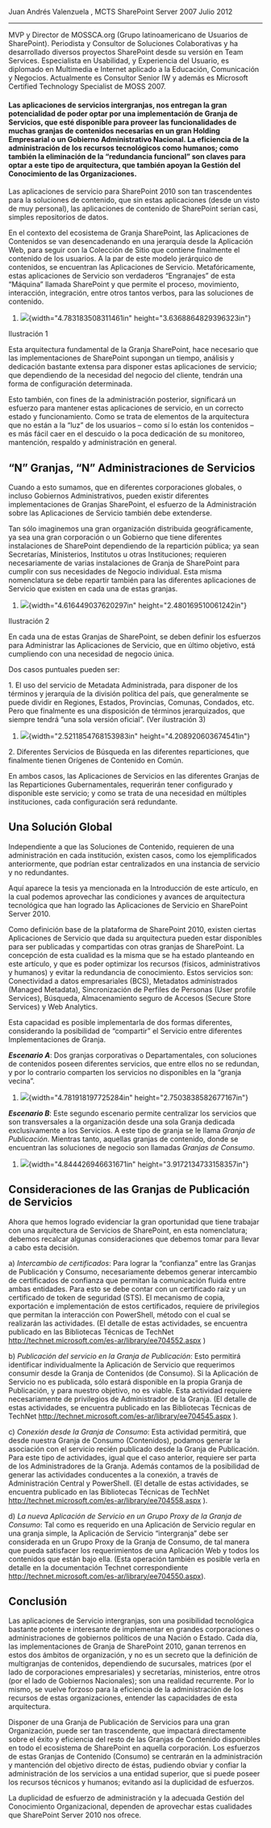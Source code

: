   Juan Andrés Valenzuela , MCTS SharePoint Server 2007                                                                                                                                                                                                                                                                                                                                                                                                                          Julio 2012
  ----------------------------------------------------------------------------------------------------------------------------------------------------------------------------------------------------------------------------------------------------------------------------------------------------------------------------------------------------------------------------------------------------------------------------------------------------------------------------- ------------
  MVP y Director de MOSSCA.org (Grupo latinoamericano de Usuarios de SharePoint). Periodista y Consultor de Soluciones Colaborativas y ha desarrollado diversos proyectos SharePoint desde su versión en Team Services. Especialista en Usabilidad, y Experiencia del Usuario, es diplomado en Multimedia e Internet aplicado a la Educación, Comunicación y Negocios. Actualmente es Consultor Senior IW y además es Microsoft Certified Technology Specialist de MOSS 2007.

#### Las aplicaciones de servicios intergranjas, nos entregan la gran potencialidad de poder optar por una implementación de Granja de Servicios, que esté disponible para proveer las funcionalidades de muchas granjas de contenidos necesarias en un gran Holding Empresarial o un Gobierno Administrativo Nacional. La eficiencia de la administración de los recursos tecnológicos como humanos; como también la eliminación de la “redundancia funcional” son claves para optar a este tipo de arquitectura, que también apoyan la Gestión del Conocimiento de las Organizaciones.

Las aplicaciones de servicio para SharePoint 2010 son tan trascendentes
para la soluciones de contenido, que sin estas aplicaciones (desde un
visto de muy personal), las aplicaciones de contenido de SharePoint
serían casi, simples repositorios de datos.

En el contexto del ecosistema de Granja SharePoint, las Aplicaciones de
Contenidos se van desencadenando en una jerarquía desde la Aplicación
Web, para seguir con la Colección de Sitio que contiene finalmente el
contenido de los usuarios. A la par de este modelo jerárquico de
contenidos, se encuentran las Aplicaciones de Servicio. Metafóricamente,
estas aplicaciones de Servicio son verdaderos “Engranajes” de esta
“Máquina” llamada SharePoint y que permite el proceso, movimiento,
interacción, integración, entre otros tantos verbos, para las soluciones
de contenido.

1.  ![](./media/media/image1.png){width="4.783183508311461in"
    height="3.6368864829396323in"}

Ilustración 1

Esta arquitectura fundamental de la Granja SharePoint, hace necesario
que las implementaciones de SharePoint supongan un tiempo, análisis y
dedicación bastante extensa para disponer estas aplicaciones de
servicio; que dependiendo de la necesidad del negocio del cliente,
tendrán una forma de configuración determinada.

Esto también, con fines de la administración posterior, significará un
esfuerzo para mantener estas aplicaciones de servicio, en un correcto
estado y funcionamiento. Como se trata de elementos de la arquitectura
que no están a la “luz” de los usuarios – como sí lo están los
contenidos – es más fácil caer en el descuido o la poca dedicación de su
monitoreo, mantención, respaldo y administración en general.

“N” Granjas, “N” Administraciones de Servicios
----------------------------------------------

Cuando a esto sumamos, que en diferentes corporaciones globales, o
incluso Gobiernos Administrativos, pueden existir diferentes
implementaciones de Granjas SharePoint, el esfuerzo de la Administración
sobre las Aplicaciones de Servicio también debe extenderse.

Tan sólo imaginemos una gran organización distribuida geográficamente,
ya sea una gran corporación o un Gobierno que tiene diferentes
instalaciones de SharePoint dependiendo de la repartición pública; ya
sean Secretarías, Ministerios, Institutos u otras Instituciones;
requieren necesariamente de varias instalaciones de Granja de SharePoint
para cumplir con sus necesidades de Negocio individual. Esta misma
nomenclatura se debe repartir también para las diferentes aplicaciones
de Servicio que existen en cada una de estas granjas.

1.  ![](./media/media/image2.png){width="4.616449037620297in"
    height="2.480169510061242in"}

Ilustración 2

En cada una de estas Granjas de SharePoint, se deben definir los
esfuerzos para Administrar las Aplicaciones de Servicio, que en último
objetivo, está cumpliendo con una necesidad de negocio única.

Dos casos puntuales pueden ser:

1\. El uso del servicio de Metadata Administrada, para disponer de los
términos y jerarquía de la división política del país, que generalmente
se puede dividir en Regiones, Estados, Provincias, Comunas, Condados,
etc. Pero que finalmente es una disposición de términos jerarquizados,
que siempre tendrá “una sola versión oficial”. (Ver ilustración 3)

1.  ![](./media/media/image3.png){width="2.5211854768153983in"
    height="4.208920603674541in"}

2\. Diferentes Servicios de Búsqueda en las diferentes reparticiones, que
finalmente tienen Orígenes de Contenido en Común.

En ambos casos, las Aplicaciones de Servicios en las diferentes Granjas
de las Reparticiones Gubernamentales, requerirán tener configurado y
disponible este servicio; y como se trata de una necesidad en múltiples
instituciones, cada configuración será redundante.

Una Solución Global
-------------------

Independiente a que las Soluciones de Contenido, requieren de una
administración en cada institución, existen casos, como los
ejemplificados anteriormente, que podrían estar centralizados en una
instancia de servicio y no redundantes.

Aquí aparece la tesis ya mencionada en la Introducción de este artículo,
en la cual podemos aprovechar las condiciones y avances de arquitectura
tecnológica que han logrado las Aplicaciones de Servicio en SharePoint
Server 2010.

Como definición base de la plataforma de SharePoint 2010, existen
ciertas Aplicaciones de Servicio que dada su arquitectura pueden estar
disponibles para ser publicadas y compartidas con otras granjas de
SharePoint. La concepción de esta cualidad es la misma que se ha estado
planteando en este artículo, y que es poder optimizar los recursos
(físicos, administrativos y humanos) y evitar la redundancia de
conocimiento. Estos servicios son: Conectividad a datos empresariales
(BCS), Metadatos administrados (Managed Metadata), Sincronización de
Perfiles de Personas (User profile Services), Búsqueda, Almacenamiento
seguro de Accesos (Secure Store Services) y Web Analytics.

Esta capacidad es posible implementarla de dos formas diferentes,
considerando la posibilidad de “compartir” el Servicio entre diferentes
Implementaciones de Granja.

***Escenario A***: Dos granjas corporativas o Departamentales, con
soluciones de contenidos poseen diferentes servicios, que entre ellos no
se redundan, y por lo contrario comparten los servicios no disponibles
en la “granja vecina”.

1.  ![](./media/media/image4.png){width="4.781918197725284in"
    height="2.7503838582677167in"}

***Escenario B***: Este segundo escenario permite centralizar los
servicios que son transversales a la organización desde una sola Granja
dedicada exclusivamente a los Servicios. A este tipo de granja se le
llama *Granja de Publicación*. Mientras tanto, aquellas granjas de
contenido, donde se encuentran las soluciones de negocio son llamadas
*Granjas de Consumo*.

1.  ![](./media/media/image5.png){width="4.844426946631671in"
    height="3.9172134733158357in"}

Consideraciones de las Granjas de Publicación de Servicios
----------------------------------------------------------

Ahora que hemos logrado evidenciar la gran oportunidad que tiene
trabajar con una arquitectura de Servicios de SharePoint, en esta
nomenclatura; debemos recalcar algunas consideraciones que debemos tomar
para llevar a cabo esta decisión.

a\) *Intercambio de certificados*: Para lograr la “confianza” entre las
Granjas de Publicación y Consumo, necesariamente debemos generar
intercambio de certificados de confianza que permitan la comunicación
fluida entre ambas entidades. Para esto se debe contar con un
certificado raíz y un certificado de token de seguridad (STS). El
mecanismo de copia, exportación e implementación de estos certificados,
requiere de privilegios que permitan la interacción con PowerShell,
método con el cual se realizarán las actividades. (El detalle de estas
actividades, se encuentra publicado en las Bibliotecas Técnicas de
TechNet <http://technet.microsoft.com/es-ar/library/ee704552.aspx> )

b\) *Publicación del servicio en la Granja de Publicación*: Esto
permitirá identificar individualmente la Aplicación de Servicio que
requerimos consumir desde la Granja de Contenidos (de Consumo). Si la
Aplicación de Servicio no es publicada, sólo estará disponible en la
propia Granja de Publicación, y para nuestro objetivo, no es viable.
Esta actividad requiere necesariamente de privilegios de Administrador
de la Granja. (El detalle de estas actividades, se encuentra publicado
en las Bibliotecas Técnicas de TechNet
<http://technet.microsoft.com/es-ar/library/ee704545.aspx> ).

c\) *Conexión desde la Granja de Consumo*: Esta actividad permitirá, que
desde nuestra Granja de Consumo (Contenidos), podamos generar la
asociación con el servicio recién publicado desde la Granja de
Publicación. Para este tipo de actividades, igual que el caso anterior,
requiere ser parta de los Administradores de la Granja. Además contamos
de la posibilidad de generar las actividades conducentes a la conexión,
a través de Administración Central y PowerShell. (El detalle de estas
actividades, se encuentra publicado en las Bibliotecas Técnicas de
TechNet <http://technet.microsoft.com/es-ar/library/ee704558.aspx> ).

d\) *La nueva Aplicación de Servicio en un Grupo Proxy de la Granja de
Consumo*: Tal como es requerido en una Aplicación de Servicio regular en
una granja simple, la Aplicación de Servicio “intergranja” debe ser
considerada en un Grupo Proxy de la Granja de Consumo, de tal manera que
pueda satisfacer los requerimientos de una Aplicación Web y todos los
contenidos que están bajo ella. (Esta operación también es posible verla
en detalle en la documentación Technet correspondiente
<http://technet.microsoft.com/es-ar/library/ee704550.aspx>).

Conclusión
----------

Las aplicaciones de Servicio intergranjas, son una posibilidad
tecnológica bastante potente e interesante de implementar en grandes
corporaciones o administraciones de gobiernos políticos de una Nación o
Estado. Cada día, las implementaciones de Granja de SharePoint 2010,
ganan terrenos en estos dos ámbitos de organización, y no es un secreto
que la definición de multigranjas de contenidos, dependiendo de
sucursales, matrices (por el lado de corporaciones empresariales) y
secretarías, ministerios, entre otros (por el lado de Gobiernos
Nacionales); son una realidad recurrente. Por lo mismo, se vuelve
forzoso para la eficiencia de la administración de los recursos de estas
organizaciones, entender las capacidades de esta arquitectura.

Disponer de una Granja de Publicación de Servicios para una gran
Organización, puede ser tan trascendente, que impactará directamente
sobre el éxito y eficiencia del resto de las Granjas de Contenido
disponibles en todo el ecosistema de SharePoint en aquella corporación.
Los esfuerzos de estas Granjas de Contenido (Consumo) se centrarán en la
administración y mantención del objetivo directo de éstas, pudiendo
obviar y confiar la administración de los servicios a una entidad
superior, que si puede poseer los recursos técnicos y humanos; evitando
así la duplicidad de esfuerzos.

La duplicidad de esfuerzo de administración y la adecuada Gestión del
Conocimiento Organizacional, dependen de aprovechar estas cualidades que
SharePoint Server 2010 nos ofrece.

